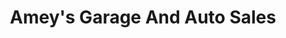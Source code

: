 ---
title: "Amey's Garage And Auto Sales"
url: /cherryville/ameys-garage-and-auto-sales/
shop: Autohaus
---